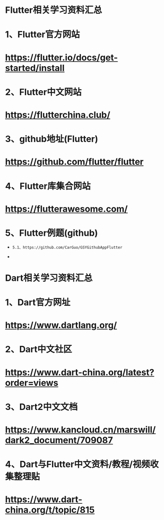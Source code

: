 # Flutter相关学习资料汇总

# 1、Flutter官方网站
# https://flutter.io/docs/get-started/install

# 2、Flutter中文网站
# https://flutterchina.club/

# 3、github地址(Flutter)
# https://github.com/flutter/flutter
# 4、Flutter库集合网站
# https://flutterawesome.com/
# 5、Flutter例题(github)
*     5.1、https://github.com/CarGuo/GSYGithubAppFlutter   
*       


# Dart相关学习资料汇总
# 1、Dart官方网址
# https://www.dartlang.org/
# 2、Dart中文社区
# https://www.dart-china.org/latest?order=views

# 3、Dart2中文文档
# https://www.kancloud.cn/marswill/dark2_document/709087
# 4、Dart与Flutter中文资料/教程/视频收集整理贴
# https://www.dart-china.org/t/topic/815





